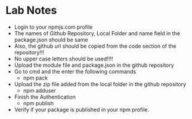 # Lab Notes

- Login to your npmjs.com profile
- The names of Github Repository, Local Folder and name field in the package.json should be same
- Also, the github url should be copied from the code section of the repository!!!
- No upper case letters should be used!!!!
- Upload the module file and package.json in the github repository
- Go to cmd and the enter the following commands
  * npm pack
- Upload the zip file added from the local folder in the github repository
  * npm adduser
- Finish the Authentication
  * npm publish
- Verify if your package is published in your npm profile.

